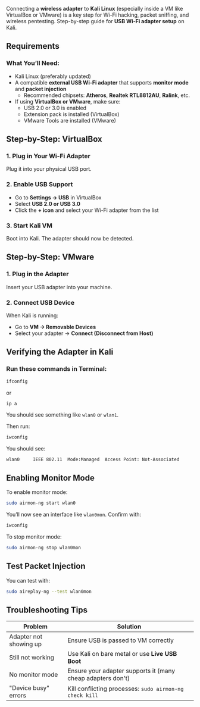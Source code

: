 Connecting a **wireless adapter** to **Kali Linux** (especially inside a VM like VirtualBox or VMware) is a key step for Wi-Fi hacking, packet sniffing, and wireless pentesting. Step-by-step guide for **USB Wi-Fi adapter setup** on Kali.

## Requirements

### What You’ll Need:
- Kali Linux (preferably updated)
- A compatible **external USB Wi-Fi adapter** that supports **monitor mode** and **packet injection**
  - Recommended chipsets: **Atheros**, **Realtek RTL8812AU**, **Ralink**, etc.
- If using **VirtualBox or VMware**, make sure:
  - USB 2.0 or 3.0 is enabled
  - Extension pack is installed (VirtualBox)
  - VMware Tools are installed (VMware)

## Step-by-Step: VirtualBox

### 1. Plug in Your Wi-Fi Adapter
Plug it into your physical USB port.

### 2. Enable USB Support
- Go to **Settings → USB** in VirtualBox
- Select **USB 2.0 or USB 3.0**
- Click the **+ icon** and select your Wi-Fi adapter from the list

### 3. Start Kali VM
Boot into Kali. The adapter should now be detected.

## Step-by-Step: VMware

### 1. Plug in the Adapter
Insert your USB adapter into your machine.

### 2. Connect USB Device
When Kali is running:
- Go to **VM → Removable Devices**
- Select your adapter → **Connect (Disconnect from Host)**

## Verifying the Adapter in Kali

### Run these commands in Terminal:

```bash
ifconfig
```
or
```bash
ip a
```

You should see something like `wlan0` or `wlan1`.

Then run:

```bash
iwconfig
```

You should see:
```plaintext
wlan0     IEEE 802.11  Mode:Managed  Access Point: Not-Associated
```
## Enabling Monitor Mode

To enable monitor mode:

```bash
sudo airmon-ng start wlan0
```

You’ll now see an interface like `wlan0mon`. Confirm with:

```bash
iwconfig
```

To stop monitor mode:

```bash
sudo airmon-ng stop wlan0mon
```
## Test Packet Injection

You can test with:

```bash
sudo aireplay-ng --test wlan0mon
```

## Troubleshooting Tips

| Problem | Solution |
|--------|----------|
| Adapter not showing up | Ensure USB is passed to VM correctly |
| Still not working | Use Kali on bare metal or use **Live USB Boot** |
| No monitor mode | Ensure your adapter supports it (many cheap adapters don't) |
| "Device busy" errors | Kill conflicting processes: `sudo airmon-ng check kill` |
